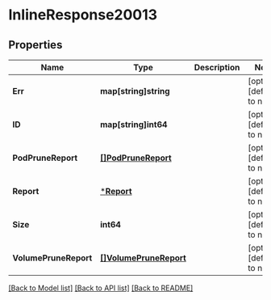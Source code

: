# InlineResponse20013

## Properties
Name | Type | Description | Notes
------------ | ------------- | ------------- | -------------
**Err** | **map[string]string** |  | [optional] [default to null]
**ID** | **map[string]int64** |  | [optional] [default to null]
**PodPruneReport** | [**[]PodPruneReport**](PodPruneReport.md) |  | [optional] [default to null]
**Report** | [***Report**](Report.md) |  | [optional] [default to null]
**Size** | **int64** |  | [optional] [default to null]
**VolumePruneReport** | [**[]VolumePruneReport**](VolumePruneReport.md) |  | [optional] [default to null]

[[Back to Model list]](../README.md#documentation-for-models) [[Back to API list]](../README.md#documentation-for-api-endpoints) [[Back to README]](../README.md)

